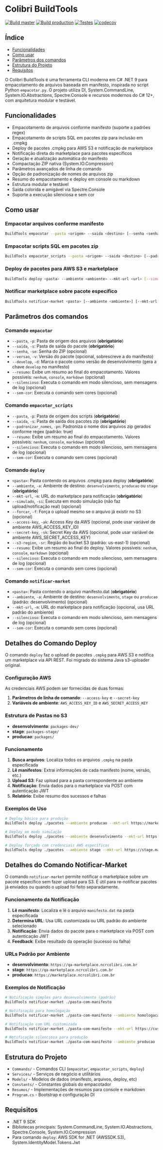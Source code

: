 # Colibri BuildTools

[![Build master](https://github.com/ColibriAgile/build-tools/actions/workflows/build.yml/badge.svg?branch=master)](https://github.com/ColibriAgile/build-tools/actions/workflows/build.yml)
[![Build production](https://github.com/ColibriAgile/build-tools/actions/workflows/build-production.yml/badge.svg)](https://github.com/ColibriAgile/build-tools/actions/workflows/build-production.yml)
[![Testes](https://github.com/ColibriAgile/build-tools/actions/workflows/testes.yml/badge.svg?branch=master)](https://github.com/ColibriAgile/build-tools/actions/workflows/testes.yml)
[![codecov](https://codecov.io/gh/ColibriAgile/build-tools/graph/badge.svg?token=MKMMKLHHCS)](https://codecov.io/gh/ColibriAgile/build-tools)

## Índice

- [Funcionalidades](#funcionalidades)
- [Como usar](#como-usar)
- [Parâmetros dos comandos](#parâmetros-dos-comandos)
- [Estrutura do Projeto](#estrutura-do-projeto)
- [Requisitos](#requisitos)

O Colibri BuildTools é uma ferramenta CLI moderna em C# .NET 9 para empacotamento de arquivos baseada em manifesto, inspirada no script Python `empacotar.py`. O projeto utiliza DI, System.CommandLine, System.IO.Abstractions, Spectre.Console e recursos modernos do C# 12+, com arquitetura modular e testável.

## Funcionalidades

- Empacotamento de arquivos conforme manifesto (suporte a padrões regex)
- Empacotamento de scripts SQL em pacotes zip para inclusão em .cmpkg
- Deploy de pacotes .cmpkg para AWS S3 e notificação de marketplace
- Notificação direta do marketplace para pacotes específicos
- Geração e atualização automática do manifesto
- Compactação ZIP nativa (System.IO.Compression)
- Parâmetros avançados de linha de comando
- Opção de padronização de nomes de arquivos zip
- Resumo do empacotamento e deploy em console ou markdown
- Estrutura modular e testável
- Saída colorida e amigável via Spectre.Console
- Suporte a execução silenciosa e sem cor

## Como usar

### Empacotar arquivos conforme manifesto

```sh
BuildTools empacotar --pasta <origem> --saida <destino> [--senha <senha>] [--versao <versao>] [--develop] [--resumo <tipo>] [--silencioso] [--sem-cor]
```

### Empacotar scripts SQL em pacotes zip

```sh
BuildTools empacotar_scripts --pasta <origem> --saida <destino> [--padronizar_nomes <true|false>] [--resumo <tipo>] [--silencioso] [--sem-cor]
```

### Deploy de pacotes para AWS S3 e marketplace

```sh
BuildTools deploy <pasta> --ambiente <ambiente> --mkt-url <url> [--simulado] [--forcar] [--access-key <key>] [--secret-key <secret>] [--s3-region <regiao>] [--resumo <tipo>] [--silencioso] [--sem-cor]
```

### Notificar marketplace sobre pacote específico

```sh
BuildTools notificar-market <pasta> [--ambiente <ambiente>] [--mkt-url <url>] [--silencioso] [--sem-cor]
```

## Parâmetros dos comandos

### Comando `empacotar`

- `--pasta`, `-p`: Pasta de origem dos arquivos (**obrigatório**)
- `--saida`, `-s`: Pasta de saída do pacote (**obrigatório**)
- `--senha`, `-se`: Senha do ZIP (opcional)
- `--versao`, `-v`: Versão do pacote (opcional, sobrescreve a do manifesto)
- `--develop`, `-d`: Marca o pacote como versão de desenvolvimento (gera a chave `develop` no manifesto)
- `--resumo`: Exibe um resumo ao final do empacotamento. Valores possíveis: `nenhum`, `console`, `markdown` (opcional)
- `--silencioso`: Executa o comando em modo silencioso, sem mensagens de log (opcional)
- `--sem-cor`: Executa o comando sem cores (opcional)

### Comando `empacotar_scripts`

- `--pasta`, `-p`: Pasta de origem dos scripts (**obrigatório**)
- `--saida`, `-s`: Pasta de saída dos pacotes zip (**obrigatório**)
- `--padronizar_nomes`, `-pn`: Padroniza o nome dos arquivos zip gerados conforme regex (padrão: true)
- `--resumo`: Exibe um resumo ao final do empacotamento. Valores possíveis: `nenhum`, `console`, `markdown` (opcional)
- `--silencioso`: Executa o comando em modo silencioso, sem mensagens de log (opcional)
- `--sem-cor`: Executa o comando sem cores (opcional)

### Comando `deploy`

- `<pasta>`: Pasta contendo os arquivos .cmpkg para deploy (**obrigatório**)
- `--ambiente`, `-a`: Ambiente de destino: `desenvolvimento`, `producao` ou `stage` (**obrigatório**)
- `--mkt-url`, `-m`: URL do marketplace para notificação (**obrigatório**)
- `--simulado`, `-si`: Executa em modo simulação (não faz upload/notificação real) (opcional)
- `--forcar`, `-f`: Força o upload mesmo se o arquivo já existir no S3 (opcional)
- `--access-key`, `-ak`: Access Key da AWS (opcional, pode usar variável de ambiente AWS_ACCESS_KEY_ID)
- `--secret-key`, `-sk`: Secret Key da AWS (opcional, pode usar variável de ambiente AWS_SECRET_ACCESS_KEY)
- `--s3-region`, `-sr`: Região do bucket S3 (padrão: us-east-1) (opcional)
- `--resumo`: Exibe um resumo ao final do deploy. Valores possíveis: `nenhum`, `console`, `markdown` (opcional)
- `--silencioso`: Executa o comando em modo silencioso, sem mensagens de log (opcional)
- `--sem-cor`: Executa o comando sem cores (opcional)

### Comando `notificar-market`

- `<pasta>`: Pasta contendo o arquivo manifesto.dat (**obrigatório**)
- `--ambiente`, `-a`: Ambiente de destino: `desenvolvimento`, `stage` ou `producao` (padrão: desenvolvimento) (opcional)
- `--mkt-url`, `-m`: URL do marketplace para notificação (opcional, usa URL padrão do ambiente)
- `--silencioso`: Executa o comando em modo silencioso, sem mensagens de log (opcional)
- `--sem-cor`: Executa o comando sem cores (opcional)

## Detalhes do Comando Deploy

O comando `deploy` faz o upload de pacotes `.cmpkg` para AWS S3 e notifica um marketplace via API REST. Foi migrado do sistema Java s3-uploader original.

### Configuração AWS

As credenciais AWS podem ser fornecidas de duas formas:

1. **Parâmetros de linha de comando**: `--access-key` e `--secret-key`
2. **Variáveis de ambiente**: `AWS_ACCESS_KEY_ID` e `AWS_SECRET_ACCESS_KEY`

### Estrutura de Pastas no S3

- **desenvolvimento**: `packages-dev/`
- **stage**: `packages-stage/`
- **producao**: `packages/`

### Funcionamento

1. **Busca arquivos**: Localiza todos os arquivos `.cmpkg` na pasta especificada
2. **Lê manifestos**: Extrai informações de cada manifesto (nome, versão, etc.)
3. **Upload S3**: Faz upload para a pasta correspondente ao ambiente
4. **Notificação**: Envia dados para o marketplace via POST com autenticação JWT
5. **Relatório**: Exibe resumo dos sucessos e falhas

### Exemplos de Uso

```sh
# Deploy básico para produção
BuildTools deploy ./pacotes --ambiente producao --mkt-url https://marketplace.exemplo.com

# Deploy em modo simulação
BuildTools deploy ./pacotes --ambiente desenvolvimento --mkt-url https://dev.marketplace.com --simulado

# Deploy forçado com credenciais AWS específicas
BuildTools deploy ./pacotes --ambiente stage --mkt-url https://stage.marketplace.com --forcar --access-key AKIA... --secret-key xyz...
```

## Detalhes do Comando Notificar-Market

O comando `notificar-market` permite notificar o marketplace sobre um pacote específico sem fazer upload para S3. É útil para re-notificar pacotes já enviados ou quando o upload foi feito separadamente.

### Funcionamento da Notificação

1. **Lê manifesto**: Localiza e lê o arquivo `manifesto.dat` na pasta especificada
2. **Determina URL**: Usa URL customizada ou URL padrão do ambiente selecionado
3. **Notificação**: Envia dados do pacote para o marketplace via POST com autenticação JWT
4. **Feedback**: Exibe resultado da operação (sucesso ou falha)

### URLs Padrão por Ambiente

- **desenvolvimento**: `https://qa-marketplace.ncrcolibri.com.br`
- **stage**: `https://qa-marketplace.ncrcolibri.com.br`
- **producao**: `https://marketplace.ncrcolibri.com.br`

### Exemplos de Notificação

```sh
# Notificação simples para desenvolvimento (padrão)
BuildTools notificar-market ./pasta-com-manifesto

# Notificação para homologação
BuildTools notificar-market ./pasta-com-manifesto --ambiente homologacao

# Notificação com URL customizada
BuildTools notificar-market ./pasta-com-manifesto --mkt-url https://custom.marketplace.com

# Notificação silenciosa para produção
BuildTools notificar-market ./pasta-com-manifesto --ambiente producao --silencioso
```

## Estrutura do Projeto

- `Commands/` - Comandos CLI (`empacotar`, `empacotar_scripts`, `deploy`)
- `Services/` - Serviços de negócio e utilitários
- `Models/` - Modelos de dados (manifesto, arquivos, deploy, etc)
- `Constants/` - Constantes globais do empacotador
- `Resumos/` - Implementações de resumos para console e markdown
- `Program.cs` - Bootstrap e configuração DI

## Requisitos

- .NET 9 SDK
- Bibliotecas principais: System.CommandLine, System.IO.Abstractions, Spectre.Console, System.IO.Compression
- Para comando `deploy`: AWS SDK for .NET (AWSSDK.S3), System.IdentityModel.Tokens.Jwt

